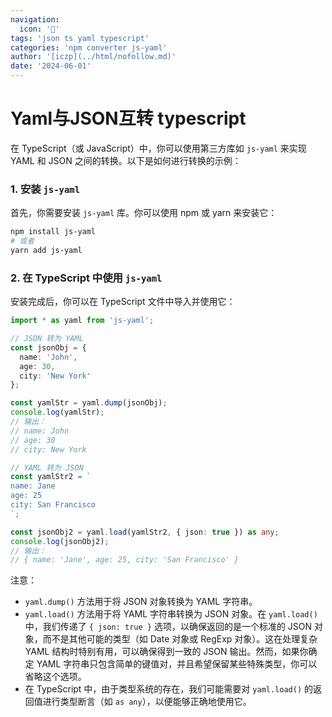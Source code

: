 ```yaml
---
navigation:
  icon: '🏡'
tags: 'json ts yaml typescript'
categories: 'npm converter js-yaml'
author: '[iczp](../html/nofollow.md)'
date: '2024-06-01'
---
```


# Yaml与JSON互转 typescript

在 TypeScript（或 JavaScript）中，你可以使用第三方库如 `js-yaml` 来实现 YAML 和 JSON 之间的转换。以下是如何进行转换的示例：

### 1. 安装 `js-yaml`

首先，你需要安装 `js-yaml` 库。你可以使用 npm 或 yarn 来安装它：

```bash
npm install js-yaml
# 或者
yarn add js-yaml
```

### 2. 在 TypeScript 中使用 `js-yaml`

安装完成后，你可以在 TypeScript 文件中导入并使用它：

```ts
import * as yaml from 'js-yaml';

// JSON 转为 YAML
const jsonObj = {
  name: 'John',
  age: 30,
  city: 'New York'
};

const yamlStr = yaml.dump(jsonObj);
console.log(yamlStr);
// 输出：
// name: John
// age: 30
// city: New York

// YAML 转为 JSON
const yamlStr2 = `
name: Jane
age: 25
city: San Francisco
`;

const jsonObj2 = yaml.load(yamlStr2, { json: true }) as any;
console.log(jsonObj2);
// 输出：
// { name: 'Jane', age: 25, city: 'San Francisco' }
```

注意：

- `yaml.dump()` 方法用于将 JSON 对象转换为 YAML 字符串。
- `yaml.load()` 方法用于将 YAML 字符串转换为 JSON 对象。在 `yaml.load()` 中，我们传递了 `{ json: true }` 选项，以确保返回的是一个标准的 JSON 对象，而不是其他可能的类型（如 Date 对象或 RegExp 对象）。这在处理复杂 YAML 结构时特别有用，可以确保得到一致的 JSON 输出。然而，如果你确定 YAML 字符串只包含简单的键值对，并且希望保留某些特殊类型，你可以省略这个选项。
- 在 TypeScript 中，由于类型系统的存在，我们可能需要对 `yaml.load()` 的返回值进行类型断言（如 `as any`），以便能够正确地使用它。